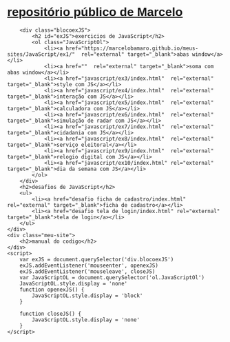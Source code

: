 <html lang="pt-br">
<head>
    <meta charset="UTF-8">
    <meta http-equiv="X-UA-Compatible" content="IE=edge">
    <meta name="viewport" content="width=device-width, initial-scale=1.0">
    <title>Document</title>
<style>
    * {
        border: 0px solid black;
        font-family: Arial, Helvetica, sans-serif;
    }
    li {
        margin: 0.4em;
    }

    a {
        /*color: rgb(182, 35, 35);*/
        color: rgb(5, 5, 212);
        text-decoration: none;
        cursor: pointer;
    }

    .JavaScript {
        width: fit-content;
    }

    .blocoexJS {
        background: #00000020;
        margin: auto;
        min-height: 2em;
        width: 19em;
        padding: 0.5em;
        border-radius: 10px;
        transition-delay: 1s;
        text-align: center;
    }

    .blocoexJS > ol {
        text-align: left;
    }

    .meu-site {
        background: #00000020;
        width: 20em;
        padding: 0.6em;
        border-radius: 10px;
        display: flex;
        align-items: center;
        justify-content: center;
    }
</style>

</head>
<body>
    <h1><a href="https://github.com/MarceloBAmaro" target="_blank">repositório público de Marcelo</a></h1>
    <div class="JavaScript">

        <div class="blocoexJS">
            <h2 id="exJS">exercicios de JavaScript</h2>
            <ol class="JavaScriptOl">
                <li><a href="https://marcelobamaro.github.io/meus-sites/JavaScript/ex1/"  rel="external" target="_blank">abas window</a></li>
                <li><a href=""  rel="external" target="_blank">soma com abas window</a></li>
                <li><a href="javascript/ex3/index.html"  rel="external" target="_blank">style com JS</a></li>
                <li><a href="javascript/ex4/index.html"  rel="external" target="_blank">interação com JS</a></li>
                <li><a href="javascript/ex5/index.html"  rel="external" target="_blank">calculadora com JS</a></li>
                <li><a href="javascript/ex6/index.html"  rel="external" target="_blank">simulação de radar com JS</a></li>
                <li><a href="javascript/ex7/index.html"  rel="external" target="_blank">cidadania com JS</a></li>
                <li><a href="javascript/ex8/index.html"  rel="external" target="_blank">serviço eleitoral</a></li>
                <li><a href="javascript/ex9/index.html"  rel="external" target="_blank">relogio digital com JS</a></li>
                <li><a href="javascript/ex10/index.html" rel="external" target="_blank">dia da semana com JS</a></li>
            </ol>
        </div>
        <h2>desafios de JavaScript</h2>
        <ul>
            <li><a href="desafio ficha de cadastro/index.html" rel="external" target="_blank">ficha de cadastro</a></li>
            <li><a href="desafio tela de login/index.html" rel="external" target="_blank">tela de login</a></li>
        </ul>
    </div>
    <div class="meu-site">
        <h2>manual do codigo</h2>
    </div>
    <script>
        var exJS = document.querySelector('div.blocoexJS')
        exJS.addEventListener('mouseenter', openexJS)
        exJS.addEventListener('mouseleave', closeJS)
        var JavaScriptOL = document.querySelector('ol.JavaScriptOl')
        JavaScriptOL.style.display = 'none'
        function openexJS() {
            JavaScriptOL.style.display = 'block'
        }

        function closeJS() {
            JavaScriptOL.style.display = 'none'
        }
    </script>
</body>
</html>
 
